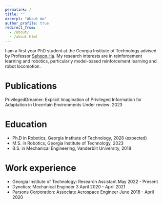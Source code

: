 ```yaml
---
permalink: /
title: ""
excerpt: "About me"
author_profile: true
redirect_from: 
  - /about/
  - /about.html
---
```


I am a first year PhD student at the Georgia Institute of Technology advised by Professor [Sehoon Ha](https://faculty.cc.gatech.edu/~sha9/). My research interests are in reinforcement learning and robotics, particularly model-based reinforcement learning and robot locomotion.


Publications
======
PrivilegedDreamer: Explicit Imagination of Privileged Information for Adaptation in Uncertain Environments
Under review: 2023

Education
======
* Ph.D in Robotics, Georgia Institute of Technology, 2028 (expected)
* M.S. in Robotics, Georgia Institute of Technology, 2023
* B.S. in Mechanical Engineering, Vanderbilt University, 2018


Work experience
======
* Georgia Institute of Technology: Research Assistant            May 2022 - Present
* Dynetics:                        Mechanical Engineer 3         April 2020 - April 2021
* Parsons Corporation:             Associate Aerospace Engineer  June 2018 - April 2020 